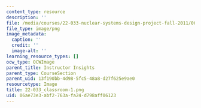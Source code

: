 ```yaml
---
content_type: resource
description: ''
file: /media/courses/22-033-nuclear-systems-design-project-fall-2011/06ae73e3abf2763afa24d798aff06123_22-033_classroom-1.png
file_type: image/png
image_metadata:
  caption: ''
  credit: ''
  image-alt: ''
learning_resource_types: []
ocw_type: OCWImage
parent_title: Instructor Insights
parent_type: CourseSection
parent_uid: 13f190bb-4d98-5fc5-48a8-d27f625e9ae0
resourcetype: Image
title: 22-033_classroom-1.png
uid: 06ae73e3-abf2-763a-fa24-d798aff06123
---
```


